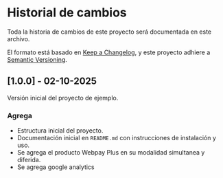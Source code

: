 # Historial de cambios

Toda la historia de cambios de este proyecto será documentada en este archivo.

El formato está basado en [Keep a Changelog](https://keepachangelog.com/en/1.0.0/),
y este proyecto adhiere a [Semantic Versioning](https://semver.org/spec/v2.0.0.html).

## [1.0.0] - 02-10-2025

Versión inicial del proyecto de ejemplo.

### Agrega

- Estructura inicial del proyecto.
- Documentación inicial en `README.md` con instrucciones de instalación y uso.
- Se agrega el producto Webpay Plus en su modalidad simultanea y diferida.
- Se agrega google analytics
